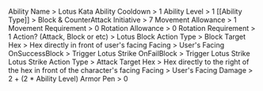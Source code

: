 Ability Name > Lotus Kata
Ability Cooldown > 1
Ability Level > 1
[[Ability Type]] > Block & CounterAttack
Initiative > 7
Movement Allowance > 1
Movement Requirement > 0
Rotation Allowance > 0
Rotation Requirement > 1
Action? (Attack, Block or etc) > 
Lotus Block
	Action Type > Block
	Target Hex > Hex directly in front of user's facing
	Facing > User's Facing
	OnSuccessBlock > Trigger Lotus Strike
	OnFailBlock > Trigger Lotus Strike
Lotus Strike
	Action Type > Attack
	Target Hex > Hex directly to the right of the hex in front of the character's facing
	Facing > User's Facing
	Damage > 2 + (2 * Ability Level)
	Armor Pen > 0